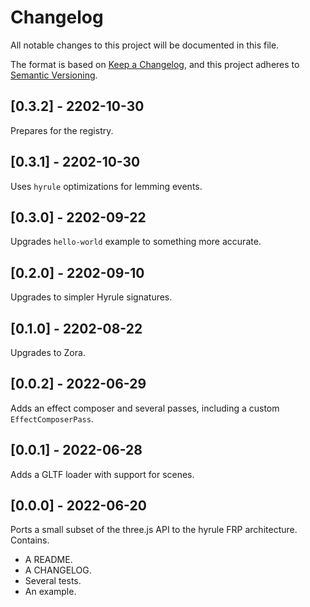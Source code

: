 # Changelog

All notable changes to this project will be documented in this file.

The format is based on [Keep a Changelog](https://keepachangelog.com/en/1.0.0/),
and this project adheres to [Semantic Versioning](https://semver.org/spec/v2.0.0.html).

## [0.3.2] - 2202-10-30

Prepares for the registry.

## [0.3.1] - 2202-10-30

Uses `hyrule` optimizations for lemming events.

## [0.3.0] - 2202-09-22

Upgrades `hello-world` example to something more accurate.

## [0.2.0] - 2202-09-10

Upgrades to simpler Hyrule signatures.

## [0.1.0] - 2202-08-22

Upgrades to Zora.

## [0.0.2] - 2022-06-29

Adds an effect composer and several passes, including a custom `EffectComposerPass`.

## [0.0.1] - 2022-06-28

Adds a GLTF loader with support for scenes.

## [0.0.0] - 2022-06-20

Ports a small subset of the three.js API to the hyrule FRP architecture. Contains.

- A README.
- A CHANGELOG.
- Several tests.
- An example.
